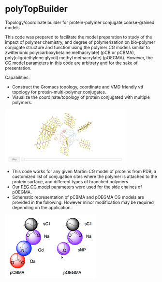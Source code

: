 # polyTopBuilder
Topology/coordinate builder for protein-polymer conjugate coarse-grained models

This code was prepared to facilitate the model preparation to study of the impact of polymer chemistry, and degree of polymerization on bio-polymer conjugate structure and function using the polymer CG models similar to zwitterionic poly(carboxybetaine methacrylate) (pCB or pCBMA), poly[oligo(ethylene glycol) methyl methacrylate] (pOEGMA). However, the CG model parameters in this code are arbitrary and for the sake of presentation. 

Capabilities:
* Construct the Gromacs topology, coordinate and VMD friendly vtf topology for protein-multi-polymer conjugates.
* Visualize the coordinate/topology of protein conjugated with multiple polymers.

<img src="snapshot.png" width="400">

* This code works for any given Martini CG model of proteins from PDB, a customized list of conjugation sites where the polymer is attached to the protein surface, and different types of branched polymers. 
* Our [PEG CG model](https://github.com/farhadrgh/PEG_CG.git) parameters were used for the side chaines of pOEGMA.
* Schematic representation of pCBMA and pOEGMA CG models are provided in the following. However minor modification may be required depending on the application.

<img src="PCBMA_POEGMA.png" width="300">
